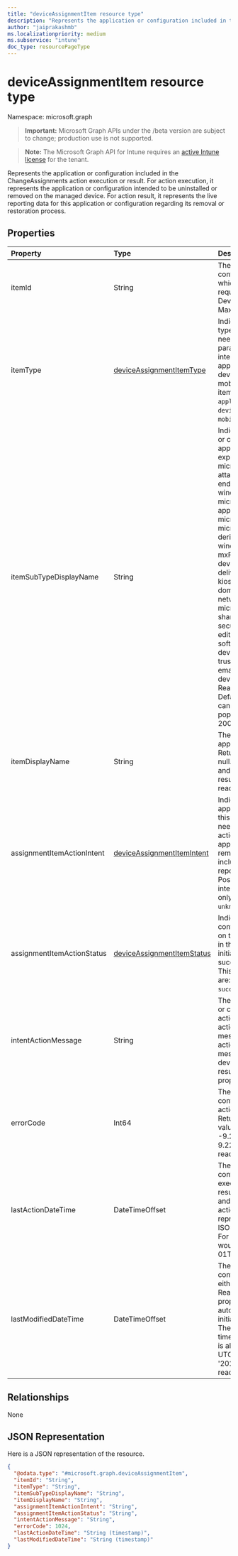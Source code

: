 ```yaml
---
title: "deviceAssignmentItem resource type"
description: "Represents the application or configuration included in the ChangeAssignments action execution or result. For action execution, it represents the application or configuration intended to be uninstalled or removed on the managed device. For action result, it represents the live reporting data for this application or configuration regarding its removal or restoration process."
author: "jaiprakashmb"
ms.localizationpriority: medium
ms.subservice: "intune"
doc_type: resourcePageType
---
```


# deviceAssignmentItem resource type

Namespace: microsoft.graph
> **Important:** Microsoft Graph APIs under the /beta version are subject to change; production use is not supported.

> **Note:** The Microsoft Graph API for Intune requires an [active Intune license](https://go.microsoft.com/fwlink/?linkid=839381) for the tenant.


Represents the application or configuration included in the ChangeAssignments action execution or result. For action execution, it represents the application or configuration intended to be uninstalled or removed on the managed device. For action result, it represents the live reporting data for this application or configuration regarding its removal or restoration process.

## Properties
|Property|Type|Description|
|:---|:---|:---|
|itemId|String|The unique identifier for the application or configuration. ItemId is required property which needs to be set in the action POST request parameter for the DeviceAssignmentItem intended to remove. Max length is 40|
|itemType|[deviceAssignmentItemType](../resources/intune-devices-deviceassignmentitemtype.md)|Indicates the application or configuration type. ItemType is required property which needs to be set in the action POST request parameter for the DeviceAssignmentItem intended to remove. Possible values are: application, deviceConfiguration, deviceManagementConfigurationPolicy, mobileAppConfiguration. application itemType is default value. Possible values are: `application`, `deviceConfiguration`, `deviceManagementConfigurationPolicy`, `mobileAppConfiguration`, `unknownFutureValue`.|
|itemSubTypeDisplayName|String|Indicates the specific type for the application or configuration. For example, unknown, application, appConfiguration, exploitProtection, bitLocker, deviceControl, microsoftEdgeBaseline, attackSurfaceReductionRulesConfigMgr, endpointDetectionandResponse, windowsUpdateforBusiness, microsoftDefenderFirewallRules, applicationControl, microsoftDefenderAntivirusexclusions, microsoftDefenderAntivirus, wiredNetwork, derivedPersonalIdentityVerificationCredential, windowsHealthMonitoring, extensions, mxProfileZebraOnly, deviceFirmwareConfigurationInterface, deliveryOptimization, identityProtection, kiosk, overrideGroupPolicy, domainJoinPreview, pkcsImportedCertificate, networkBoundary, endpointProtection, microsoftDefenderAtpWindows10Desktop, sharedMultiUserDevice, deviceFeatures, secureAssessmentEducation, wiFiImport, editionUpgradeAndModeSwitch, vpn, custom, softwareUpdates, deviceRestrictionsWindows10Team, email, trustedCertificate, scepCertificate, emailSamsungKnoxOnly, pkcsCertificate, deviceRestrictions, wiFi, settingsCatalog. Read-Only. Returned in the action result. Default value is null. The property value cannot be modified and is automatically populated with the action result. Max length is 200. This property is read-only.|
|itemDisplayName|String|The item displayName name for the application or configuration. Read-Only. Returned in the action result. Default value is null. The property value cannot be modified and is automatically populated with the action result. Max length is 200. This property is read-only.|
|assignmentItemActionIntent|[deviceAssignmentItemIntent](../resources/intune-devices-deviceassignmentitemintent.md)|Indicates the IT Admin's intent on the application or configuration when executing this action on the managed device. Intent needs to be set as default value remove in the action POST request parameter. For the application or configuration intended to remove through previous actions but not included in current action, its intent will be reported as restore in the action result. Possible values are: remove, restore. remove intent is default value. This property is read-only. Possible values are: `remove`, `restore`, `unknownFutureValue`.|
|assignmentItemActionStatus|[deviceAssignmentItemStatus](../resources/intune-devices-deviceassignmentitemstatus.md)|Indicates the live status for the application or configuration regarding the executed action on the managed device. Read-Only. Returned in the action result. Possible values are: initiated, inProgress, removed, error, succeeded. initiated status is default value. This property is read-only. Possible values are: `initiated`, `inProgress`, `removed`, `error`, `succeeded`, `unknownFutureValue`.|
|intentActionMessage|String|The intent action message for the application or configuration regarding the executed action on the managed device. When the action is on error, this property provides message on the reason of failure. When the action is in progress, this property provides message on what's being processed on the device. Read-Only. Returned in the action result. Can be null. Max length is 1500. This property is read-only.|
|errorCode|Int64|The error code for the application or configuration regarding the failed executed action on the managed device. Read-Only. Returned in the action result. 0 is default value and indicates no failure. Valid values -9.22337203685478E+18 to 9.22337203685478E+18. This property is read-only.|
|lastActionDateTime|DateTimeOffset|The date and time when the application or configuration was initiated an action execution. Read-Only. Returned in the action result. The property value cannot be modified and is automatically populated when the action is initiated. The Timestamp type represents date and time information using ISO 8601 format and is always in UTC time. For example, midnight UTC on Jan 1, 2025 would look like this: '2025-01-01T00:00:00Z'. This property is read-only.|
|lastModifiedDateTime|DateTimeOffset|The date and time when the application or configuration was last modified because of either action execution or status change. Read-Only. Returned in the action result. The property value cannot be modified and is automatically populated when the action is initiated or the device has a status change. The Timestamp type represents date and time information using ISO 8601 format and is always in UTC time. For example, midnight UTC on Jan 1, 2025 would look like this: '2025-01-01T00:00:00Z'. This property is read-only.|

## Relationships
None

## JSON Representation
Here is a JSON representation of the resource.
<!-- {
  "blockType": "resource",
  "@odata.type": "microsoft.graph.deviceAssignmentItem"
}
-->
``` json
{
  "@odata.type": "#microsoft.graph.deviceAssignmentItem",
  "itemId": "String",
  "itemType": "String",
  "itemSubTypeDisplayName": "String",
  "itemDisplayName": "String",
  "assignmentItemActionIntent": "String",
  "assignmentItemActionStatus": "String",
  "intentActionMessage": "String",
  "errorCode": 1024,
  "lastActionDateTime": "String (timestamp)",
  "lastModifiedDateTime": "String (timestamp)"
}
```
